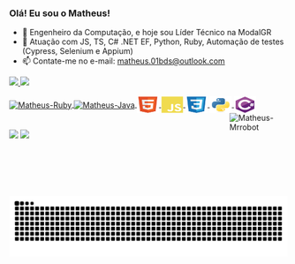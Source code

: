 ### Olá! Eu sou o Matheus!

- 🎈 Engenheiro da Computação, e hoje sou Líder Técnico na ModalGR
- 📌 Atuação com JS, TS, C# .NET EF, Python, Ruby, Automação de testes (Cypress, Selenium e Appium)
- 📫 Contate-me no e-mail: matheus.01bds@outlook.com


 <div>
  <a href="https://github.com/mathxbs01">
  <img height="180em" src="https://github-readme-stats.vercel.app/api?username=mathxbs01&show_icons=true&theme=dark&include_all_commits=true&count_private=true"/>
  <img height="180em" src="https://github-readme-stats.vercel.app/api/top-langs/?username=mathxbs01&layout=compact&langs_count=7&theme=dark"/>
</div>
  
 <div style="display: inline_block"><br>
  <img align="center" alt="Matheus-Ruby" height="30" width="40" src="https://cdn.jsdelivr.net/gh/devicons/devicon/icons/ruby/ruby-plain.svg">
  <img align="center" alt="Matheus-Java" height="30" width="40" src="https://cdn.jsdelivr.net/gh/devicons/devicon/icons/java/java-original.svg">
  <img align="center" alt="Matheus-HTML" height="30" width="40" src="https://raw.githubusercontent.com/devicons/devicon/master/icons/html5/html5-original.svg">
  <img align="center" alt="Matheus-Js" height="30" width="40" src="https://raw.githubusercontent.com/devicons/devicon/master/icons/javascript/javascript-plain.svg">
  <img align="center" alt="Matheus-CSS" height="30" width="40" src="https://raw.githubusercontent.com/devicons/devicon/master/icons/css3/css3-original.svg">
  <img align="center" alt="Matheus-Python" height="30" width="40" src="https://raw.githubusercontent.com/devicons/devicon/master/icons/python/python-original.svg">
  <img align="center" alt="Matheus-Csharp" height="30" width="40" src="https://raw.githubusercontent.com/devicons/devicon/master/icons/csharp/csharp-original.svg">
  <img align="right" alt="Matheus-Mrrobot" height="150" width="105" src="https://giffiles.alphacoders.com/206/206746.gif">
</div>
  
 ##
  
 <div> 
  <a href="https://www.linkedin.com/in/matheus-bs" target="_blank"><img src="https://img.shields.io/badge/-LinkedIn-%230077B5?style=for-the-badge&logo=linkedin&logoColor=white" target="_blank"></a> 
 <a href="mailto:matheus.01bds@outlook.com" target="_blank"><img src="https://img.shields.io/badge/Microsoft_Outlook-0078D4?style=for-the-badge&logo=microsoft-outlook&logoColor=white" target="_blank">
 
  ![Snake animation](https://github.com/mathxbs01/mathxbs01/blob/output/github-contribution-grid-snake.svg)
 
</div>
